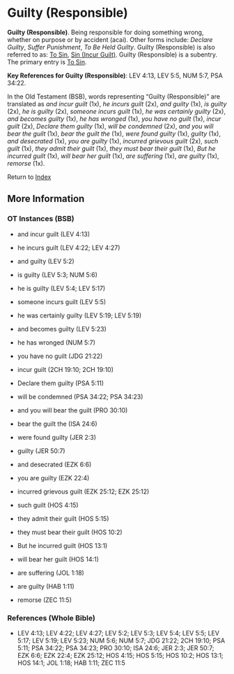# Guilty (Responsible)
**Guilty (Responsible)**. 
Being responsible for doing something wrong, whether on purpose or by accident (acai). 
Other forms include: 
*Declare Guilty*, *Suffer Punishment*, *To Be Held Guilty*. 
Guilty (Responsible) is also referred to as: 
[To Sin](Sin.md), [Sin (Incur Guilt)](Sin.3.md). 
Guilty (Responsible) is a subentry. The primary entry is 
[To Sin](Sin.md). 


**Key References for Guilty (Responsible)**: 
LEV 4:13, LEV 5:5, NUM 5:7, PSA 34:22. 


In the Old Testament (BSB), words representing “Guilty (Responsible)” are translated as 
*and incur guilt* (1x), *he incurs guilt* (2x), *and guilty* (1x), *is guilty* (2x), *he is guilty* (2x), *someone incurs guilt* (1x), *he was certainly guilty* (2x), *and becomes guilty* (1x), *he has wronged* (1x), *you have no guilt* (1x), *incur guilt* (2x), *Declare them guilty* (1x), *will be condemned* (2x), *and you will bear the guilt* (1x), *bear the guilt the* (1x), *were found guilty* (1x), *guilty* (1x), *and desecrated* (1x), *you are guilty* (1x), *incurred grievous guilt* (2x), *such guilt* (1x), *they admit their guilt* (1x), *they must bear their guilt* (1x), *But he incurred guilt* (1x), *will bear her guilt* (1x), *are suffering* (1x), *are guilty* (1x), *remorse* (1x). 




Return to [Index](00-Index.md)

## More Information

### OT Instances (BSB)

* and incur guilt (LEV 4:13)

* he incurs guilt (LEV 4:22; LEV 4:27)

* and guilty (LEV 5:2)

* is guilty (LEV 5:3; NUM 5:6)

* he is guilty (LEV 5:4; LEV 5:17)

* someone incurs guilt (LEV 5:5)

* he was certainly guilty (LEV 5:19; LEV 5:19)

* and becomes guilty (LEV 5:23)

* he has wronged (NUM 5:7)

* you have no guilt (JDG 21:22)

* incur guilt (2CH 19:10; 2CH 19:10)

* Declare them guilty (PSA 5:11)

* will be condemned (PSA 34:22; PSA 34:23)

* and you will bear the guilt (PRO 30:10)

* bear the guilt the (ISA 24:6)

* were found guilty (JER 2:3)

* guilty (JER 50:7)

* and desecrated (EZK 6:6)

* you are guilty (EZK 22:4)

* incurred grievous guilt (EZK 25:12; EZK 25:12)

* such guilt (HOS 4:15)

* they admit their guilt (HOS 5:15)

* they must bear their guilt (HOS 10:2)

* But he incurred guilt (HOS 13:1)

* will bear her guilt (HOS 14:1)

* are suffering (JOL 1:18)

* are guilty (HAB 1:11)

* remorse (ZEC 11:5)



### References (Whole Bible)

* LEV 4:13; LEV 4:22; LEV 4:27; LEV 5:2; LEV 5:3; LEV 5:4; LEV 5:5; LEV 5:17; LEV 5:19; LEV 5:23; NUM 5:6; NUM 5:7; JDG 21:22; 2CH 19:10; PSA 5:11; PSA 34:22; PSA 34:23; PRO 30:10; ISA 24:6; JER 2:3; JER 50:7; EZK 6:6; EZK 22:4; EZK 25:12; HOS 4:15; HOS 5:15; HOS 10:2; HOS 13:1; HOS 14:1; JOL 1:18; HAB 1:11; ZEC 11:5



